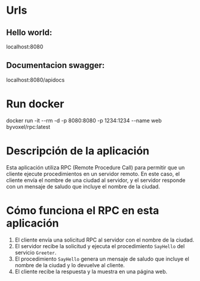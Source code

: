 # Urls
## Hello world:
localhost:8080
## Documentacion swagger:
localhost:8080/apidocs
# Run docker
docker run -it --rm -d -p 8080:8080 -p 1234:1234 --name web byvoxel/rpc:latest

# Descripción de la aplicación
Esta aplicación utiliza RPC (Remote Procedure Call) para permitir que un cliente ejecute procedimientos en un servidor remoto. En este caso, el cliente envía el nombre de una ciudad al servidor, y el servidor responde con un mensaje de saludo que incluye el nombre de la ciudad.

# Cómo funciona el RPC en esta aplicación
1. El cliente envía una solicitud RPC al servidor con el nombre de la ciudad.
2. El servidor recibe la solicitud y ejecuta el procedimiento `SayHello` del servicio `Greeter`.
3. El procedimiento `SayHello` genera un mensaje de saludo que incluye el nombre de la ciudad y lo devuelve al cliente.
4. El cliente recibe la respuesta y la muestra en una página web.
